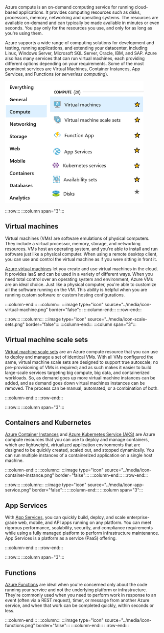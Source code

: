 Azure compute is an on-demand computing service for running cloud-based applications. It provides computing resources such as disks, processors, memory, networking and operating systems. The resources are available on-demand and can typically be made available in minutes or even seconds. You pay only for the resources you use, and only for as long as you're using them.

Azure supports a wide range of computing solutions for development and testing, running applications, and extending your datacenter, including Linux, Windows Server, Microsoft SQL Server, Oracle, IBM, and SAP. Azure also has many services that can run virtual machines, each providing different options depending on your requirements. Some of the most prominent services are Virtual Machines, Container Instances, App Services, and Functions (or _serverless computing_).

![Screenshot of the portal compute services page including virtual machines and containers.](../media/compute-services.png)

:::row:::
  :::column span="3":::

## Virtual machines

Virtual machines (VMs) are software emulations of physical computers. They include a virtual processor, memory, storage, and networking resources. VMs host an operating system, and you're able to install and run software just like a physical computer. When using a remote desktop client, you can use and control the virtual machine as if you were sitting in front it.

[Azure virtual machines](https://azure.microsoft.com/services/virtual-machines/) let you create and use virtual machines in the cloud. It provides IaaS and can be used in a variety of different ways. When you need total control over an operating system and environment, Azure VMs are an ideal choice. Just like a physical computer, you're able to customize all the software running on the VM. This ability is helpful when you are running custom software or custom hosting configurations. 

  :::column-end:::
  :::column:::
    :::image type="icon" source="../media/icon-virtual-machine.png" border="false":::
  :::column-end:::
:::row-end:::

:::row:::
  :::column:::
    :::image type="icon" source="../media/icon-scale-sets.png" border="false":::
  :::column-end:::
  :::column span="3":::

## Virtual machine scale sets

[Virtual machine scale sets](https://azure.microsoft.com/services/virtual-machine-scale-sets) are an Azure compute resource that you can use to deploy and manage a set of identical VMs. With all VMs configured the same, virtual machine scale sets are designed to support true autoscale; no pre-provisioning of VMs is required; and as such makes it easier to build large-scale services targeting big compute, big data, and containerized workloads. So, as demand goes up more virtual machine instances can be added, and as demand goes down virtual machines instances can be removed. The process can be manual, automated, or a combination of both. 

  :::column-end:::
:::row-end:::

:::row:::
  :::column span="3":::

## Containers and Kubernetes

[Azure Container Instances](https://azure.microsoft.com/services/container-instances) and [Azure Kubernetes Service (AKS)](https://azure.microsoft.com/services/kubernetes-service) are Azure compute resources that you can use to deploy and manage containers, which are lightweight, virtualized application environments that are designed to be quickly created, scaled out, and stopped dynamically. You can run multiple instances of a containerized application on a single host machine.

  :::column-end:::
  :::column:::
    :::image type="icon" source="../media/icon-container-instance.png" border="false":::
  :::column-end:::
:::row-end:::

:::row:::
  :::column:::
    :::image type="icon" source="../media/icon-app-service.png" border="false":::
  :::column-end:::
  :::column span="3":::

## App Services

With [App Services](https://azure.microsoft.com/services/app-service), you can quickly build, deploy, and scale enterprise-grade web, mobile, and API apps running on any platform. You can meet rigorous performance, scalability, security, and compliance requirements while using a fully managed platform to perform infrastructure maintenance. App Services is a platform as a service (PaaS) offering. 

  :::column-end:::
:::row-end:::

:::row:::
  :::column span="3":::

## Functions

[Azure Functions](https://azure.microsoft.com/services/functions) are ideal when you're concerned only about the code running your service and not the underlying platform or infrastructure. They're commonly used when you need to perform work in response to an event (often via a REST request), timer, or message from another Azure service, and when that work can be completed quickly, within seconds or less. 

  :::column-end:::
  :::column:::
    :::image type="icon" source="../media/icon-functions.png" border="false":::
  :::column-end:::
:::row-end:::
